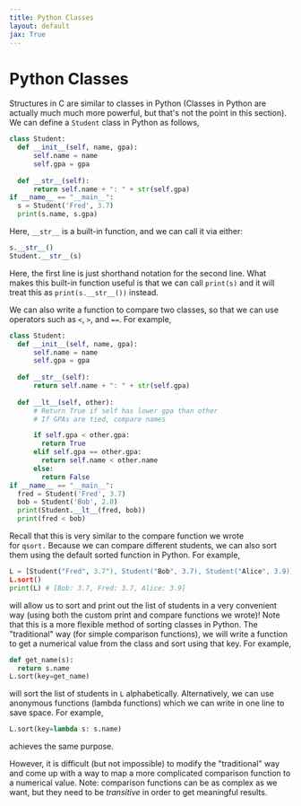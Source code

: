 ```yaml
---
title: Python Classes
layout: default
jax: True
---
```

# Python Classes

Structures in C are similar to classes in Python (Classes in Python are actually much much more powerful, but that's not the point in this section). We can define a `Student` class in Python as follows,

```python
class Student:
  def __init__(self, name, gpa):
      self.name = name
      self.gpa = gpa
  
  def __str__(self):
      return self.name + ": " + str(self.gpa)
if __name__ == "__main__":
  s = Student('Fred', 3.7)
  print(s.name, s.gpa)
```

Here, `__str__` is a built-in function, and we can call it via either:

```python
s.__str__()
Student.__str__(s)
```

Here, the first line is just shorthand notation for the second line. What makes this built-in function useful is that we can call `print(s)` and it will treat this as `print(s.__str__())` instead.  
  
We can also write a function to compare two classes, so that we can use operators such as `<`, `>`, and `==`. For example,

```python
class Student:
  def __init__(self, name, gpa):
      self.name = name
      self.gpa = gpa
  
  def __str__(self):
      return self.name + ": " + str(self.gpa)
  
  def __lt__(self, other):
      # Return True if self has lower gpa than other
      # If GPAs are tied, compare names

      if self.gpa < other.gpa:
        return True
      elif self.gpa == other.gpa:
        return self.name < other.name
      else:
        return False
if __name__ == "__main__":
  fred = Student('Fred', 3.7)
  bob = Student('Bob', 2.0)
  print(Student.__lt__(fred, bob))
  print(fred < bob)
```

Recall that this is very similar to the compare function we wrote for `qsort.` Because we can compare different students, we can also sort them using the default sorted function in Python. For example,

```python
L = [Student("Fred", 3.7"), Student("Bob", 3.7), Student("Alice", 3.9)]
L.sort()
print(L) # [Bob: 3.7, Fred: 3.7, Alice: 3.9]
```

will allow us to sort and print out the list of students in a very convenient way (using both the custom print and compare functions we wrote)! Note that this is a more flexible method of sorting classes in Python. The "traditional" way (for simple comparison functions), we will write a function to get a numerical value from the class and sort using that key. For example,

```python
def get_name(s):
  return s.name
L.sort(key=get_name)
```

will sort the list of students in `L` alphabetically. Alternatively, we can use anonymous functions (lambda functions) which we can write in one line to save space. For example,

```python
L.sort(key=lambda s: s.name)
```

achieves the same purpose.  
  
However, it is difficult (but not impossible) to modify the "traditional" way and come up with a way to map a more complicated comparison function to a numerical value. Note: comparison functions can be as complex as we want, but they need to be _transitive_ in order to get meaningful results.
